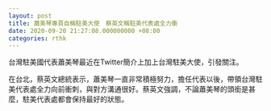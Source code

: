 ```yaml
---
layout: post
title: 蕭美琴專頁自稱駐美大使　蔡英文稱駐美代表處全力衝
date: 2020-09-20 21:27:08.000000000 +08:00
categories: rthk
---
```


台灣駐美國代表蕭美琴最近在Twitter簡介上加上台灣駐美大使，引發關注。

在台北，蔡英文總統表示，蕭美琴一直非常積極努力，擔任代表以後，帶領台灣駐美代表處全力向前衝刺，與對方溝通很好。蔡英文強調，不論蕭美琴的頭銜是甚麼，駐美代表處都會保持最好的狀態。
